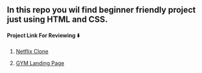 ## In this repo you wil find beginner friendly project just using HTML and CSS.

#### Project Link For Reviewing ⬇️

1. [Netflix Clone](https://netpictureclone.netlify.app/ "netflix clone") </br>

2. [GYM Landing Page](https://iflexgymlandingpage.netlify.app/ "Landing Page") </br>
